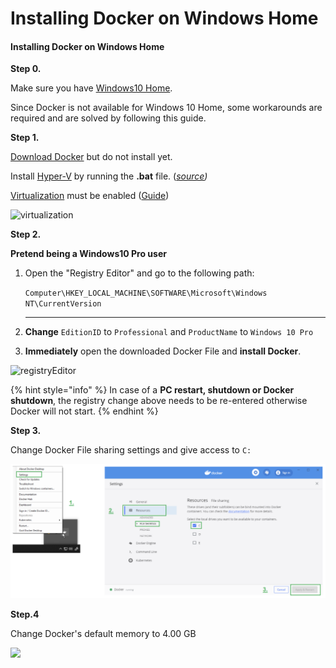# Installing Docker on Windows Home

#### **Installing Docker on Windows Home**

**Step 0.**

Make sure you have [Windows10 Home](https://support.microsoft.com/en-us/help/13443/windows-which-version-am-i-running).

Since Docker is not available for Windows 10 Home, some workarounds are required and are solved by following this guide.

**Step 1.**

[Download Docker](https://download.docker.com/win/stable/40693/Docker%20Desktop%20Installer.exe) but do not install yet. 

Install [Hyper-V](https://www.deskmodder.de/blog/wp-content/uploads/2018/08/hyper-v-installer-1.zip) by running the **.bat** file. \([_source_](https://www.deskmodder.de/blog/2018/08/23/windows-10-home-hyper-v-aktivieren/)_\)_

[Virtualization](https://docs.docker.com/docker-for-windows/troubleshoot/#virtualization-must-be-enabled) must be enabled \([Guide](https://support.bluestacks.com/hc/en-us/articles/115003174386-How-can-I-enable-virtualization-VT-on-my-PC-)\)

![virtualization](https://user-images.githubusercontent.com/26490734/79853838-dba5de80-83c8-11ea-9fbf-d640c4bb1980.png)

**Step 2.**

**Pretend being a Windows10 Pro user**

1. Open the "Registry Editor" and go to the following path:

   `Computer\HKEY_LOCAL_MACHINE\SOFTWARE\Microsoft\Windows NT\CurrentVersion`  
   ****

2. **Change** `EditionID` to `Professional` and `ProductName` to `Windows 10 Pro` 
3. **Immediately** open the downloaded Docker File and **install Docker**.

![registryEditor](https://user-images.githubusercontent.com/26490734/80191362-dbe6e980-8615-11ea-9633-3de4909a997d.png)

{% hint style="info" %}
In case of a **PC restart, shutdown or Docker shutdown**, the registry change above needs to be re-entered otherwise Docker will not start.
{% endhint %}

**Step 3.**

Change Docker File sharing settings and give access to `C:`

![](../../.gitbook/assets/image%20%28147%29.png)

**Step.4**

Change Docker's default memory to 4.00 GB

![](https://user-images.githubusercontent.com/26490734/80192514-9aefd480-8617-11ea-93b4-e709a988a5c0.png)

